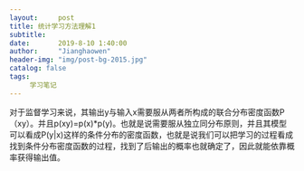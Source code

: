 ```yaml
---
layout:     post
title: 统计学习方法理解1
subtitle:   
date:       2019-8-10 1:40:00
author:     "Jianghaowen"
header-img: "img/post-bg-2015.jpg"
catalog: false
tags:
     学习笔记
---
```

   对于监督学习来说，其输出y与输入x需要服从两者所构成的联合分布密度函数P（xy）。并且p(xy)=p(x)*p(y)。也就是说需要服从独立同分布原则，并且其模型可以看成<span>P(y|x)</span>这样的条件分布的密度函数，也就是说我们可以把学习的过程看成找到条件分布密度函数的过程，找到了后输出的概率也就确定了，因此就能依靠概率获得输出值。 

